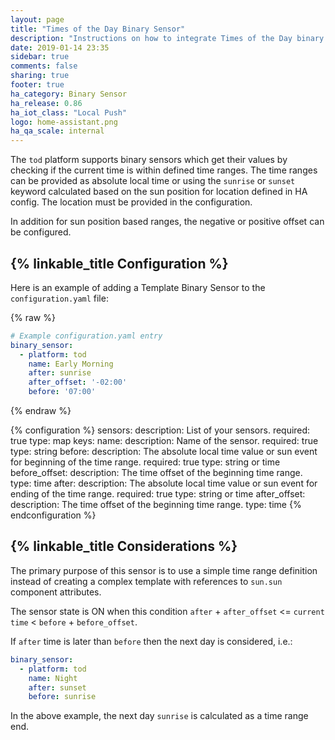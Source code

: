 ```yaml
---
layout: page
title: "Times of the Day Binary Sensor"
description: "Instructions on how to integrate Times of the Day binary sensors within Home Assistant."
date: 2019-01-14 23:35
sidebar: true
comments: false
sharing: true
footer: true
ha_category: Binary Sensor
ha_release: 0.86
ha_iot_class: "Local Push"
logo: home-assistant.png
ha_qa_scale: internal
---
```


The `tod` platform supports binary sensors which get their values by checking
if the current time is within defined time ranges.
The time ranges can be provided as absolute local time or
using the `sunrise` or `sunset` keyword calculated based on the sun position
for location defined in HA config. The location must be provided in the configuration.

In addition for sun position based ranges, the negative or positive offset can 
be configured.

## {% linkable_title Configuration %}

Here is an example of adding a Template Binary Sensor to the `configuration.yaml` file:

{% raw %}
```yaml
# Example configuration.yaml entry
binary_sensor:
  - platform: tod
    name: Early Morning
    after: sunrise
    after_offset: '-02:00'
    before: '07:00'
```
{% endraw %}

{% configuration %}
sensors:
  description: List of your sensors.
  required: true
  type: map
  keys:
    name:
      description: Name of the sensor.
      required: true
      type: string
    before:
      description: The absolute local time value or sun event for beginning of the time range.
      required: true
      type: string or time
    before_offset:
      description: The time offset of the beginning time range.
      type: time
    after:
      description: The absolute local time value or sun event for ending of the time range.
      required: true
      type: string or time
    after_offset:
      description: The time offset of the beginning time range.
      type: time
{% endconfiguration %}

## {% linkable_title Considerations %}

The primary purpose of this sensor is to use a simple time range definition instead of creating a complex
template with references to `sun.sun` component attributes.


The sensor state is ON when this condition `after` + `after_offset` <= `current time` < `before` + `before_offset`.

If `after` time is later than `before` then the next day is considered, i.e.:

```yaml
binary_sensor:
  - platform: tod
    name: Night
    after: sunset
    before: sunrise
```

In the above example, the next day `sunrise` is calculated as a time range end.
